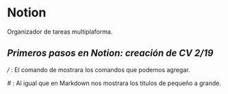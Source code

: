 # Notion
Organizador de tareas multiplaforma.

## _*Primeros pasos en Notion: creación de CV 2/19*_
_/_ : El comando de  mostrara los comandos que podemos agregar.

_#_ : Al igual que en Markdown nos mostrara los titulos de pequeño a grande.
